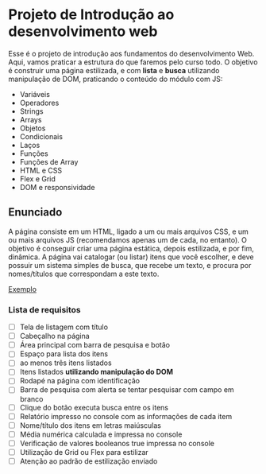# Projeto de Introdução ao desenvolvimento web

Esse é o projeto de introdução aos fundamentos do desenvolvimento Web. Aqui, vamos praticar a estrutura do que faremos pelo curso todo. O objetivo é construir uma página estilizada, e com **lista** e **busca** utilizando manipulação de DOM, praticando o conteúdo do módulo com JS:

- Variáveis
- Operadores
- Strings
- Arrays
- Objetos
- Condicionais
- Laços
- Funções
- Funções de Array
- HTML e CSS
- Flex e Grid
- DOM e responsividade

## Enunciado

A página consiste em um HTML, ligado a um ou mais arquivos CSS, e um ou mais arquivos JS (recomendamos apenas um de cada, no entanto). O objetivo é conseguir criar uma página estática, depois estilizada, e por fim, dinâmica. A página vai catalogar (ou listar) itens que você escolher, e deve possuir um sistema simples de busca, que recebe um texto, e procura por nomes/títulos que correspondam a este texto.



[Exemplo](https://user-images.githubusercontent.com/11279432/180304632-97d6705d-100c-4272-8255-8aae19813700.mov)



### Lista de requisitos

- [ ]  Tela de listagem com título
- [ ]  Cabeçalho na página
- [ ]  Área principal com barra de pesquisa e botão
- [ ]  Espaço para lista dos itens
- [ ]  ao menos três itens listados
- [ ]  Itens listados **utilizando manipulação do DOM**
- [ ]  Rodapé na página com identificação
- [ ]  Barra de pesquisa com alerta se tentar pesquisar com campo em branco
- [ ]  Clique do botão executa busca entre os itens
- [ ]  Relatório impresso no console com as informações de cada item
- [ ]  Nome/título dos itens em letras maiúsculas
- [ ]  Média numérica calculada e impressa no console
- [ ]  Verificação de valores booleanos true impressa no console
- [ ]  Utilização de Grid ou Flex para estilizar
- [ ]  Atenção ao padrão de estilização enviado